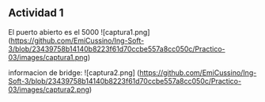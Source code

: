 ## Actividad 1

El puerto abierto es el 5000
![captura1.png] (https://github.com/EmiCussino/Ing-Soft-3/blob/23439758b14140b8223f61d70ccbe557a8cc050c/Practico-03/images/captura1.png)

informacion de bridge: 
![captura2.png] (https://github.com/EmiCussino/Ing-Soft-3/blob/23439758b14140b8223f61d70ccbe557a8cc050c/Practico-03/images/captura2.png)